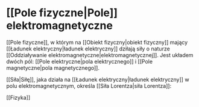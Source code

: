 # [[Pole fizyczne|Pole]] elektromagnetyczne
[[Pole fizyczne]], w którym na [[Obiekt fizyczny|obiekt fizyczny]] mający [[Ładunek elektryczny|ładunek elektryczny]] dziłają siły o naturze [[Oddziaływanie elektromagnetyczne|elektromagnetycznej]].
Jest układem dwóch pól: [[Pole elektryczne|pola elektrycznego]] i [[Pole magnetyczne|pola magnetycznego]].

[[Siła|Siłę]], jaka działa na [[Ładunek elektryczny|ładunek elektryczny]] w polu elektromagnetycznym, określa [[Siła Lorentza|siła Lorentza]]:

[[Fizyka]]